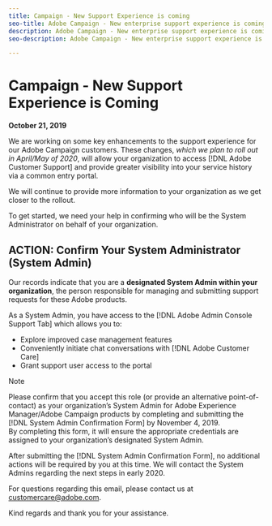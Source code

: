```yaml
---
title: Campaign - New Support Experience is coming
seo-title: Adobe Campaign - New enterprise support experience is coming
description: Adobe Campaign - New enterprise support experience is coming
seo-description: Adobe Campaign - New enterprise support experience is coming

---
```


# Campaign - New Support Experience is Coming

**October 21, 2019**

We are working on some key enhancements to the support experience for our Adobe Campaign customers. These changes, *which we plan to roll out in April/May of 2020*, will allow your organization to access [!DNL Adobe Customer Support] and provide greater visibility into your service history via a common entry portal.  

We will continue to provide more information to your organization as we get closer to the rollout.  

To get started, we need your help in confirming who will be the System Administrator on behalf of your organization. 

## ACTION: Confirm Your System Administrator (System Admin) 

Our records indicate that you are a **designated System Admin within your organization**, the person responsible for managing and submitting support requests for these Adobe products.  

As a System Admin, you have access to the [!DNL Adobe Admin Console Support Tab] which allows you to: 

* Explore improved case management features 
* Conveniently initiate chat conversations with [!DNL Adobe Customer Care] 
* Grant support user access to the portal 

>[!NOTE]
>Please confirm that you accept this role (or provide an alternative point-of-contact) as your organization’s System Admin for Adobe Experience Manager/Adobe Campaign products by completing and submitting the [!DNL System Admin Confirmation Form] by November 4, 2019.  
>By completing this form, it will ensure the appropriate credentials are assigned to your organization’s designated System Admin.  

After submitting the [!DNL System Admin Confirmation Form], no additional actions will be required by you at this time.  We will contact the System Admins regarding the next steps in early 2020.   

For questions regarding this email, please contact us at customercare@adobe.com. 

Kind regards and thank you for your assistance. 
